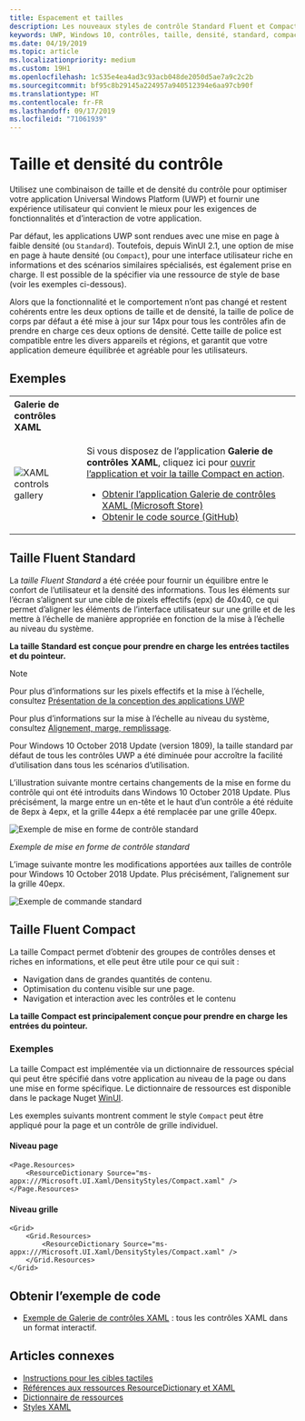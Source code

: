 ```yaml
---
title: Espacement et tailles
description: Les nouveaux styles de contrôle Standard Fluent et Compact garantissent une expérience utilisateur agréable, quels que soient l’appareil et la méthode de saisie.
keywords: UWP, Windows 10, contrôles, taille, densité, standard, compact
ms.date: 04/19/2019
ms.topic: article
ms.localizationpriority: medium
ms.custom: 19H1
ms.openlocfilehash: 1c535e4ea4ad3c93acb048de2050d5ae7a9c2c2b
ms.sourcegitcommit: bf95c8b29145a224957a940512394e6aa97cb90f
ms.translationtype: HT
ms.contentlocale: fr-FR
ms.lasthandoff: 09/17/2019
ms.locfileid: "71061939"
---
```

# <a name="control-size-and-density"></a>Taille et densité du contrôle

Utilisez une combinaison de taille et de densité du contrôle pour optimiser votre application Universal Windows Platform (UWP) et fournir une expérience utilisateur qui convient le mieux pour les exigences de fonctionnalités et d’interaction de votre application.

Par défaut, les applications UWP sont rendues avec une mise en page à faible densité (ou `Standard`). Toutefois, depuis WinUI 2.1, une option de mise en page à haute densité (ou `Compact`), pour une interface utilisateur riche en informations et des scénarios similaires spécialisés, est également prise en charge. Il est possible de la spécifier via une ressource de style de base (voir les exemples ci-dessous).

Alors que la fonctionnalité et le comportement n’ont pas changé et restent cohérents entre les deux options de taille et de densité, la taille de police de corps par défaut a été mise à jour sur 14px pour tous les contrôles afin de prendre en charge ces deux options de densité. Cette taille de police est compatible entre les divers appareils et régions, et garantit que votre application demeure équilibrée et agréable pour les utilisateurs.

## <a name="examples"></a>Exemples

<table>
<th align="left">Galerie de contrôles XAML<th>
<tr>
<td><img src="images/xaml-controls-gallery-sm.png" alt="XAML controls gallery"></img></td>
<td>
    <p>Si vous disposez de l’application <strong style="font-weight: semi-bold">Galerie de contrôles XAML</strong>, cliquez ici pour <a href="xamlcontrolsgallery:/item/Compact Sizing">ouvrir l’application et voir la taille Compact en action</a>.</p>
    <ul>
    <li><a href="https://www.microsoft.com/store/productId/9MSVH128X2ZT">Obtenir l’application Galerie de contrôles XAML (Microsoft Store)</a></li>
    <li><a href="https://github.com/Microsoft/Xaml-Controls-Gallery">Obtenir le code source (GitHub)</a></li>
    </ul>
</td>
</tr>
</table>

## <a name="fluent-standard-sizing"></a>Taille Fluent Standard

La *taille Fluent Standard* a été créée pour fournir un équilibre entre le confort de l’utilisateur et la densité des informations. Tous les éléments sur l’écran s’alignent sur une cible de pixels effectifs (epx) de 40x40, ce qui permet d’aligner les éléments de l’interface utilisateur sur une grille et de les mettre à l’échelle de manière appropriée en fonction de la mise à l’échelle au niveau du système.

**La taille Standard est conçue pour prendre en charge les entrées tactiles et du pointeur.**

> [!NOTE]
>Pour plus d’informations sur les pixels effectifs et la mise à l’échelle, consultez [Présentation de la conception des applications UWP](../basics/design-and-ui-intro.md#effective-pixels-and-scaling)
>
> Pour plus d’informations sur la mise à l’échelle au niveau du système, consultez [Alignement, marge, remplissage](../layout/alignment-margin-padding.md).

Pour Windows 10 October 2018 Update (version 1809), la taille standard par défaut de tous les contrôles UWP a été diminuée pour accroître la facilité d’utilisation dans tous les scénarios d’utilisation.

L’illustration suivante montre certains changements de la mise en forme du contrôle qui ont été introduits dans Windows 10 October 2018 Update. Plus précisément, la marge entre un en-tête et le haut d’un contrôle a été réduite de 8epx à 4epx, et la grille 44epx a été remplacée par une grille 40epx.

![Exemple de mise en forme de contrôle standard](images/standarddensity.png)

*Exemple de mise en forme de contrôle standard*

L’image suivante montre les modifications apportées aux tailles de contrôle pour Windows 10 October 2018 Update. Plus précisément, l’alignement sur la grille 40epx.

![Exemple de commande standard](images/standarddensitycommanding.png)

## <a name="fluent-compact-sizing"></a>Taille Fluent Compact

La taille Compact permet d’obtenir des groupes de contrôles denses et riches en informations, et elle peut être utile pour ce qui suit :

- Navigation dans de grandes quantités de contenu.
- Optimisation du contenu visible sur une page.
- Navigation et interaction avec les contrôles et le contenu

**La taille Compact est principalement conçue pour prendre en charge les entrées du pointeur.**

### <a name="examples"></a>Exemples

La taille Compact est implémentée via un dictionnaire de ressources spécial qui peut être spécifié dans votre application au niveau de la page ou dans une mise en forme spécifique. Le dictionnaire de ressources est disponible dans le package Nuget [WinUI](https://docs.microsoft.com/en-us/uwp/toolkits/winui/).

Les exemples suivants montrent comment le style `Compact` peut être appliqué pour la page et un contrôle de grille individuel.

#### <a name="page-level"></a>Niveau page

```xaml
<Page.Resources>
    <ResourceDictionary Source="ms-appx:///Microsoft.UI.Xaml/DensityStyles/Compact.xaml" />
</Page.Resources>
```

#### <a name="grid-level"></a>Niveau grille

```xaml
<Grid>
    <Grid.Resources>
        <ResourceDictionary Source="ms-appx:///Microsoft.UI.Xaml/DensityStyles/Compact.xaml" />
    </Grid.Resources>
</Grid>
```

## <a name="get-the-sample-code"></a>Obtenir l’exemple de code

- [Exemple de Galerie de contrôles XAML](https://github.com/Microsoft/Xaml-Controls-Gallery) : tous les contrôles XAML dans un format interactif.

## <a name="related-articles"></a>Articles connexes

- [Instructions pour les cibles tactiles](../input/guidelines-for-targeting.md)
- [Références aux ressources ResourceDictionary et XAML](https://docs.microsoft.com/en-us/windows/uwp/design/controls-and-patterns/resourcedictionary-and-xaml-resource-references)
- [Dictionnaire de ressources](https://docs.microsoft.com/en-us/uwp/api/windows.ui.xaml.resourcedictionary)
- [Styles XAML](https://docs.microsoft.com/en-us/windows/uwp/design/controls-and-patterns/xaml-styles) 
